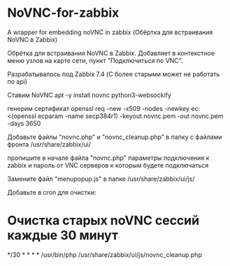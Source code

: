 # NoVNC-for-zabbix
A wrapper for embedding noVNC in zabbix (Обёртка для встраивания NoVNC в Zabbix)

Обрётка для встраивания NoVNC в Zabbix.
Добавляет в контекстное меню узлов на карте сети, пункт "Подключиться по VNC".

Разрабатывалось под Zabbix 7.4 (С более старыми может не работать по api)


Ставим NoVNC
apt -y install novnc python3-websockify

генерим сертификат
openssl req -new -x509 -nodes -newkey ec:<(openssl ecparam -name secp384r1) -keyout novnc.pem -out novnc.pem -days 3650 

Добавьте файлы "novnc.php" и "novnc_cleanup.php"
в папку c файлами фронта  /usr/share/zabbix/ui/

пропишите в начале файла "novnc.php" параметры подключения к zabbix и пароль от VNC серверов к которым будете подключаться

Замените файл "menupopup.js"
в папке /usr/share/zabbix/ui/js/

Добавьте в cron для очистки:
# Очистка старых noVNC сессий каждые 30 минут
*/30 * * * * /usr/bin/php /usr/share/zabbix/ui/js/novnc_cleanup.php
